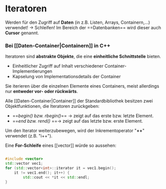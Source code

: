 # Iteratoren

Werden für den Zugriff auf **Daten** (in z.B. Listen, Arrays, Containern,...) verwendet! -> Schleifen!
Im Bereich der ==Datenbanken== wird dieser auch **Cursor** genannt.


### Bei [[Daten-Container|Containern]] in C++

Iteratoren sind **abstrakte Objekte**, die eine **einheitliche Schnittstelle** bieten.

- Einheitlicher Zugriff auf Inhalt verschiedener Container-Implementierungen
- Kapselung von Implementationsdetails der Container

Sie iterieren über die einzelnen Elemente eines Containers, meist allerdings nur **entweder vor- oder rückwärts**.


Alle [[Daten-Container|Container]] der Standardbibliothek besitzen zwei Objektfunktionen, die Iteratoren zurückgeben:

- ==*begin() bzw. rbegin()*== -> zeigt auf das erste bzw. letzte Element.
- ==*end bzw. rend()* ==-> zeigt auf das letzte bzw. erste Element.


Um den Iterator weiterzubewegen, wird der Inkrementoperator "**++**" verwendet (z.B. "i++").

Eine **For-Schleife** eines [[vector]] würde so aussehen:

```cpp

#include <vector>
std::vector vec1;
for (std::vector<int>::iterator it = vec1.begin();
	it != vec1.end(); it++) {
		std::cout << *it << std::endl;
}
```